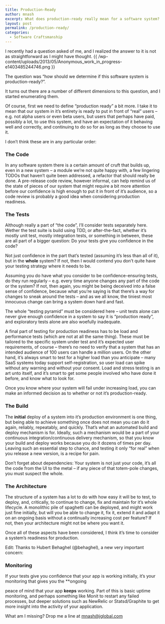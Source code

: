 ```yaml
---
title: Production-Ready
author: mnash
excerpt: What does production-ready really mean for a software system?
layout: post
permalink: /production-ready/
categories:
  - Software Craftsmanship
---
```

I recently had a question asked of me, and I realized the answer to it is not as straightforward as I might have thought.
{{ /wp-content/uploads/2013/05/Anonymous_work_in_progress-e1403485244746.png }}

The question was &#8220;how should we determine if this software system is production-ready?&#8221;.

It turns out there are a number of different dimensions to this question, and I started enumerating them.

Of course, first we need to define &#8220;production ready&#8221; a bit more. I take it to mean that our system in it&#8217;s entirety is ready to put in front of &#8220;real&#8221; users &#8211; e.g. not alpha users or even beta users, but users that perhaps have paid, possibly a lot, to use this system, and have an expectation of it behaving well and correctly, and continuing to do so for as long as they choose to use it.

I don&#8217;t think these are in any particular order:

### The Code

In any software system there is a certain amount of cruft that builds up, even in a new system &#8211; a module we&#8217;re not quite happy with, a few lingering TODOs that haven&#8217;t quite been addressed, a refactor that should really be done. A pre-release code review, however informal, can help remind us of the state of pieces of our system that might require a bit more attention before our confidence is high enough to put it in front of it&#8217;s audience, so a code review is probably a good idea when considering production readiness.

### The Tests

Although really a part of &#8220;the code&#8221;, I&#8217;ll consider tests separately here. Wether the test suite is build using TDD, or after-the-fact, whether it&#8217;s mostly unit test, mostly integration tests, or something in between, these are all part of a bigger question: Do your tests give you confidence in the code?

Not just confidence in the part that&#8217;s tested (assuming it&#8217;s less than all of it), but in the **whole** system? If not, then I would contend you don&#8217;t quite have your testing strategy where it needs to be.

Assuming you do have what you consider to be confidence-ensuring tests, do they run regularly &#8211; e.g. every time anyone changes any part of the code or the system? If not, then again, you might be being deceived into a false sense of confidence, because what you&#8217;re saying is that there&#8217;s a way for changes to sneak around the tests &#8211; and as we all know, the tiniest most innocuous change can bring a system down hard and fast.

The whole &#8220;testing pyramid&#8221; must be considered here &#8211; unit tests alone can never give enough confidence in a system to say it is &#8220;production ready&#8221;, and exploratory tests alone are also woefully inadequate.

A final part of testing for production readiness has to be load and performance tests (which are not at all the same thing). These must be tailored to the specific system under test and it&#8217;s expected user requirements, of course &#8211; there&#8217;s no need to verify that a system that has an intended audience of 100 users can handle a million users. On the other hand, it&#8217;s always smart to test for a higher load than you anticipate &#8211; many SaaS systems today support self-registration, so user load can spike without any warning and without your consent. Load and stress testing is an art unto itself, and it&#8217;s smart to get some people involved who have done it before, and know what to look for.

Once you know where your system will fail under increasing load, you can make an informed decision as to whether or not it&#8217;s production-ready.

### The Build

The **initial** deploy of a system into it&#8217;s production environment is one thing, but being able to achieve something once does not mean you can do it again, reliably, repeatably, and quickly. That&#8217;s what an automated build and deploy mechanism is for. Ideally, such a mechanism would be a part of your continuous integration/continuous delivery mechanism, so that you know your build and deploy works because you do it dozens of times per day. Leaving such an essential step to chance, and testing it only &#8220;for real&#8221; when you release a new version, is a recipe for pain.

Don&#8217;t forget about dependencies: Your system is not just your code, it&#8217;s all the code from the UI to the metal &#8211; if any piece of that totem-pole changes, you must suspect the whole.

### The Architecture

The structure of a system has a lot to do with how easy it will be to test, to deploy, and, critically, to continue to change, fix and maintain for it&#8217;s whole lifecycle. A monolithic pile of spaghetti can be deployed, and might work just fine initially, but will you be able to change it, fix it, extend it and adapt it on an ongoing basis without a continually increasing cost per feature? If not, then your architecture might not be where you want it.

Once all of these aspects have been considered, I think it&#8217;s time to consider a system&#8217;s readiness for production. 

Edit: Thanks to Hubert Behaghel (@behaghel), a new very important concern:

### Monitoring

If your tests give you confidence that your app is working initially, it&#8217;s your monitoring that gives you the **ongoing</p> 
peace of mind that your app **keeps** working. Part of this is basic uptime monitoring, and perhaps something like Monit to restart any failed processes, but deeper solutions such as NewRelic or Statsd/Graphite to get more insight into the activity of your application.

What am I missing? Drop me a line at mnash@jglobal.com
